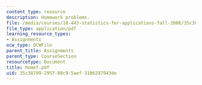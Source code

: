 ```yaml
---
content_type: resource
description: Homework problems.
file: /media/courses/18-443-statistics-for-applications-fall-2006/35c38799295780c95aef3106297943de_home7.pdf
file_type: application/pdf
learning_resource_types:
- Assignments
ocw_type: OCWFile
parent_title: Assignments
parent_type: CourseSection
resourcetype: Document
title: home7.pdf
uid: 35c38799-2957-80c9-5aef-3106297943de
---
```

